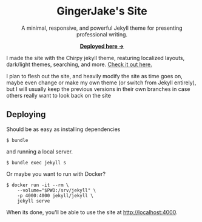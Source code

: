 <div align="center">

  # GingerJake's Site

  A minimal, responsive, and powerful Jekyll theme for presenting professional writing.

  [**Deployed here →**](https://www.gingerjake.ninja)

</div>

I made the site with the Chirpy jekyll theme, reaturing localized layouts, dark/light themes, searching, and more.  [Check it out here.](https://github.com/cotes2020/jekyll-theme-chirpy)

I plan to flesh out the site, and heavily modify the site as time goes on, maybe even change or make my own theme (or switch from Jekyll entirely), but I will usually keep the previous versions in their own branches in case others really want to look back on the site

## Deploying
Should be as easy as installing dependencies
```console
$ bundle
```
and running a local server.

```console
$ bundle exec jekyll s
```

Or maybe you want to run with Docker?

```console
$ docker run -it --rm \
    --volume="$PWD:/srv/jekyll" \
    -p 4000:4000 jekyll/jekyll \
    jekyll serve
```

When its done, you'll be able to use the site at <http://localhost:4000>.